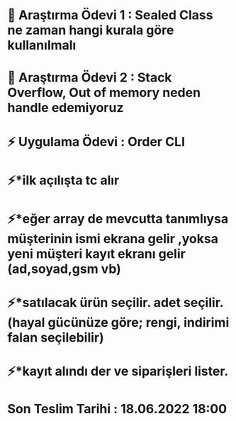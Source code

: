 # 🌱 Araştırma Ödevi 1 : Sealed Class ne zaman hangi kurala göre kullanılmalı
# 🌱 Araştırma Ödevi 2 : Stack Overflow, Out of memory neden handle edemiyoruz
# ⚡ Uygulama Ödevi : Order CLI

# ⚡*ilk açılışta tc alır
# ⚡*eğer array de mevcutta tanımlıysa müşterinin ismi ekrana gelir ,yoksa yeni müşteri kayıt ekranı gelir (ad,soyad,gsm vb)
# ⚡*satılacak ürün seçilir. adet seçilir. (hayal gücünüze göre; rengi, indirimi falan seçilebilir)
# ⚡*kayıt alındı der ve siparişleri lister.

# Son Teslim Tarihi : 18.06.2022 18:00
